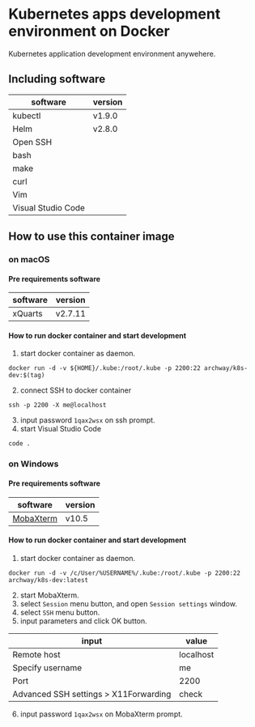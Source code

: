 # Kubernetes apps development environment on Docker

Kubernetes application development environment anywehere.

## Including software

|software          |version|
|------------------|-------|
|kubectl           |v1.9.0 |
|Helm              |v2.8.0 |
|Open SSH          ||
|bash              ||
|make              ||
|curl              ||
|Vim               ||
|Visual Studio Code||

## How to use this container image

### on macOS

#### Pre requirements software

|software|version|
|--------|-------|
|xQuarts |v2.7.11|

#### How to run docker container and start development

1. start docker container as daemon.

```
docker run -d -v ${HOME}/.kube:/root/.kube -p 2200:22 archway/k8s-dev:$(tag)
```

2. connect SSH to docker container

```
ssh -p 2200 -X me@localhost
```

3. input password `1qax2wsx` on ssh prompt.
4. start Visual Studio Code
```
code .
```

### on Windows

#### Pre requirements software

|software|version|
|--------|-------|
|[MobaXterm](https://mobaxterm.mobatek.net/download-home-edition.html)|v10.5|

#### How to run docker container and start development

1. start docker container as daemon.

```
docker run -d -v /c/User/%USERNAME%/.kube:/root/.kube -p 2200:22 archway/k8s-dev:latest
```

2. start MobaXterm.
3. select `Session` menu button, and open `Session settings` window.
4. select `SSH` menu button.
5. input parameters and click OK button.

|input                                |value    |
|-------------------------------------|---------|
|Remote host                          |localhost|
|Specify username                     |me       |
|Port                                 |2200     |
|Advanced SSH settings > X11Forwarding|check    |

6. input password `1qax2wsx` on MobaXterm prompt.